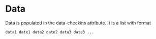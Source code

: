 # Data

Data is populated in the data-checkins attribute. It is a list with format
```
data1 date1 data2 date2 data3 date3 ...
```
